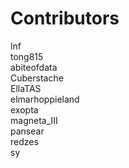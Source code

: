# Contributors
lnf  
tong815  
abiteofdata  
Cuberstache  
EllaTAS  
elmarhoppieland  
exopta  
magneta_III  
pansear  
redzes  
sy